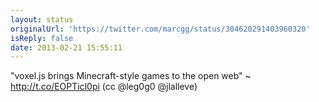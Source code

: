 ```yaml
---
layout: status
originalUrl: 'https://twitter.com/marcgg/status/304620291403960320'
isReply: false
date: 2013-02-21 15:55:11
---
```


"voxel.js brings Minecraft-style games to the open web" ~ http://t.co/EOPTicl0pi (cc @leg0g0 @jlalleve)
